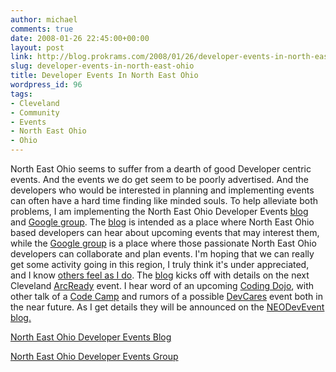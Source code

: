 ```yaml
---
author: michael
comments: true
date: 2008-01-26 22:45:00+00:00
layout: post
link: http://blog.prokrams.com/2008/01/26/developer-events-in-north-east-ohio/
slug: developer-events-in-north-east-ohio
title: Developer Events In North East Ohio
wordpress_id: 96
tags:
- Cleveland
- Community
- Events
- North East Ohio
- Ohio
---
```


North East Ohio seems to suffer from a dearth of good Developer centric events. And the events we do get seem to be poorly advertised. And the developers who would be interested in planning and implementing events can often have a hard time finding like minded souls. To help alleviate both problems, I am implementing the North East Ohio Developer Events [blog](http://neodevevents.blogspot.com/) and [Google group](http://groups.google.com/group/neodevevents). The [blog](http://neodevevents.blogspot.com/) is intended as a place where North East Ohio based developers can hear about upcoming events that may interest them, while the [Google group](http://groups.google.com/group/neodevevents) is a place where those passionate North East Ohio developers can collaborate and plan events. I'm hoping that we can really get some activity going in this region, I truly think it's under appreciated, and I know [others feel as I do](http://tocode.blogspot.com/2008/01/why-does-cleveland-get-shaft.html). The [blog](http://neodevevents.blogspot.com/) kicks off with details on the next Cleveland [ArcReady](http://www.arcready.com) event. I hear word of an upcoming [Coding Dojo](http://codingdojo.org/), with other talk of a [Code Camp](http://blogs.msdn.com/trobbins/archive/2004/12/12/280181.aspx) and rumors of a possible [DevCares](http://www.msdnevents.com/devcares/) event both in the near future. As I get details they will be announced on the [NEODevEvent blog.](http://neodevevents.blogspot.com/)

 

[North East Ohio Developer Events Blog](http://neodevevents.blogspot.com/)

 

[North East Ohio Developer Events Group](http://groups.google.com/group/neodevevents)
